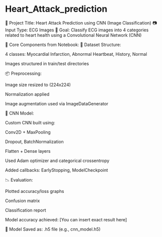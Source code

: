 # Heart_Attack_prediction


📌 Project Title: Heart Attack Prediction using CNN (Image Classification)
📷 Input Type: ECG Images
🎯 Goal: Classify ECG images into 4 categories related to heart health using a Convolutional Neural Network (CNN)

🧠 Core Components from Notebook:
📁 Dataset Structure:

4 classes: Myocardial Infarction, Abnormal Heartbeat, History, Normal

Images structured in train/test directories

📦 Preprocessing:

Image size resized to (224x224)

Normalization applied

Image augmentation used via ImageDataGenerator

🧠 CNN Model:

Custom CNN built using:

Conv2D + MaxPooling

Dropout, BatchNormalization

Flatten + Dense layers

Used Adam optimizer and categorical crossentropy

Added callbacks: EarlyStopping, ModelCheckpoint

📉 Evaluation:

Plotted accuracy/loss graphs

Confusion matrix

Classification report

Model accuracy achieved: [You can insert exact result here]

💾 Model Saved as: .h5 file (e.g., cnn_model.h5)
